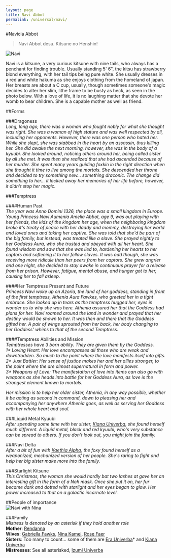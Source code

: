 ```yaml
---
layout: page
title: Navi Abbot
permalink: /universal/navi/
---
```

#Navicia Abbot

>Navi Abbot desu. Kitsune no Henshin!

![Navi](https://static.f-list.net/images/charimage/1447365.jpg "Navi")

Navi is a kitsune, a very curious kitsune with nine tails, who always has a penchant for finding trouble. Usually standing 5' 6", the kitsu has strawberry blond everything, with her tail tips being pure white. She usually dresses in a red and white hakuma as she enjoys clothing from the homeland of japan. Her breasts are about a C cup, usually, though sometimes someone's magic decides to alter her slim, lithe frame to be busty as heck, as seen in the photo below. With a love of life, it is no laughing matter that she devote her womb to bear children. She is a capable mother as well as friend.  
  
##Forms  

###Dragoness  
_Long, long ago, there was a woman who fought nobly for what she thought was right. She was a woman of high stature and was well respected by all, including her opponents. However, there was one person who hated her. While she slept, she was stabbed in the heart by an assassin, thus killing her. She did awake the next morning, however, she was in the body of a kyuubi. She looked around, noticing others around her, being called sister by all she met. It was then she realized that she had ascended because of her murder. She spent many years guiding foxkin in the right direction when she thought it time to live among the mortals. She descended her throne and decided to try something new... something draconic. The change did something to her... it locked away her memories of her life before, however, it didn't stop her magic._  
  
###Temptress  

####Human Past  
_The year was Anno Domini 1326, the place was a small kingdom in Europe. Young Princess Navi Aumenia Amelia Abbot, age 9, was out playing with her friends, the kids of the kingdom her age, when the neighboring kingdom broke it's treaty of peace with her daddy and mommy, destroying her world and loved ones and taking her captive. She was told that she'd be part of the big family, but instead, was treated like a slave. She prayed nightly to her Goddess Aura, who she trusted and obeyed with all her heart. She found wisdom and saw that she was lied to, hardening her hearts to her captors and softening it to her fellow slaves. It was odd though, she was receiving more ridicule than her peers from her captors. She grew angrier and one night, she decided to stay awake in continuous prayer for a release from her prison. However, fatigue, mental abuse, and hunger got to her, causing her to fall asleep._  

####Her Temptress Present and Future  
_Princess Navi woke up on Azoria, the land of her goddess, standing in front of the first temptress, Athenia Aura Fawkes, who greeted her in a tight embrace. She looked up in tears as the temptress hugged her, eyes in wonder as to why she was here. Athenia assured her that the Goddess had plans for her. Navi roamed around the land in wonder and prayed that her destiny would be shown to her. It was then and there that the Goddess gifted her. A pair of wings sprouted from her back, her body changing to her Goddess' whims to that of the second Temptress._  

####Temptress Abilities and Mission  
_Temptresses have 3 born ability. They are given them by the Goddess.  
1* Loving Heart: Her love encompasses all those who are weak and downtrodden. So much to the point where the love manifests itself into gifts.  
2* Just Battler: Her sense of justice makes her and her allies stronger, to the point where the are almost supernatural in form and power.  
3* Weapons of Love: The manifestation of love into items can also go with weapons as she heads into battle for her Goddess Aura, as love is the strongest element known to mortals._  

_Her mission is to help her older sister, Athenia, in any way possible, whether it be acting as second in command, down to pleasing her and accompanying her anywhere Athenia goes, as well as serving her Goddess with her whole heart and soul._  

###Liquid Metal Kyuubi  
_After spending some time with her sister, [Kiana Univerba](https://www.f-list.net/c/kiana%20univerba/), she found herself much different. A liquid metal, black and red kyuubi, who's very substance can be spread to others. If you don't look out, you might join the family._  

###Navi Delta  
_After a bit of fun with [Kaethia Alpha](https://www.f-list.net/c/Kaethia%20Alpha/), the foxy found herself as a weaponized, mechanized version of her people. She's raring to fight and help her big sister make more into the family._  

###Starlight Kitsune  
_This Christmas, the woman she would hardly bat two lashes at gave her an interesting gift in the form of a Noh mask. Once she put it on, her fur became dark and dotted with starlight and her eyes began to glow. Her power increased to that on a galactic incarnate level._  

##People of importance  
![Navi with Nina](https://static.f-list.net/images/charimage/1597905.jpg "Navi and Nina")  

###Family  
_Mistress is denoted by an asterisk if they hold another role_  
__Mother__: [Rendanna](https://www.f-list.net/c/Rendanna/)  
__Wives__: [Gabriella Fawks](https://www.f-list.net/c/Gabriella%20Fawkes/), [Nina Kamei](https://www.f-list.net/c/Nina%20Kamei/), [Rose Faer](https://www.f-list.net/c/Rose%20to%20be%20Changed/)  
__Sisters__: Too many to count... some of them are [Era Univerba](https://www.f-list.net/c/Era%20Univerba/)* and [Kiana Univerba](https://f-list.net/c/kiana%20univerba/)  
__Mistresses__: See all asterisked, [Izumi Univerba](https://www.f-list.net/c/Izumi%20Univerba/)  
